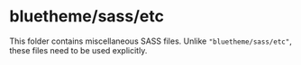 # bluetheme/sass/etc

This folder contains miscellaneous SASS files. Unlike `"bluetheme/sass/etc"`, these files
need to be used explicitly.
